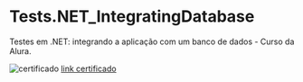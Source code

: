 # Tests.NET_IntegratingDatabase
Testes em .NET: integrando a aplicação com um banco de dados - Curso da Alura.


<img src="https://cursos.alura.com.br/certificate/47d4937b-6e9d-405d-847d-abafa3b94243" alt="certificado"/> 
<a href="https://cursos.alura.com.br/certificate/49024c10-e3cf-4167-b920-33341155253d"> link certificado </a>